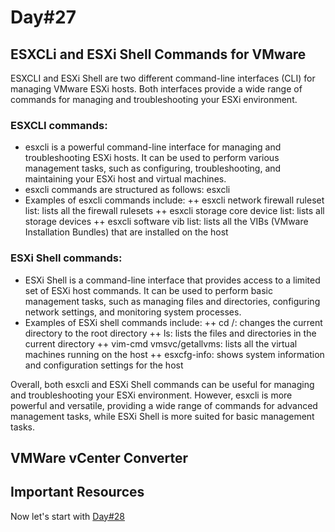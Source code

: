 
# Day#27

## ESXCLi and ESXi Shell Commands for VMware
ESXCLI and ESXi Shell are two different command-line interfaces (CLI) for managing VMware ESXi hosts. Both interfaces provide a wide range of commands for managing and troubleshooting your ESXi environment.

### ESXCLI commands:

+ esxcli is a powerful command-line interface for managing and troubleshooting ESXi hosts. It can be used to perform various management tasks, such as configuring, troubleshooting, and maintaining your ESXi host and virtual machines.
+ esxcli commands are structured as follows: esxcli <namespace> <cmd> <cmd options>
+ Examples of esxcli commands include:
++ esxcli network firewall ruleset list: lists all the firewall rulesets
++ esxcli storage core device list: lists all storage devices
++ esxcli software vib list: lists all the VIBs (VMware Installation Bundles) that are installed on the host

### ESXi Shell commands:

+ ESXi Shell is a command-line interface that provides access to a limited set of ESXi host commands. It can be used to perform basic management tasks, such as managing files and directories, configuring network settings, and monitoring system processes.
+ Examples of ESXi shell commands include:
++ cd /: changes the current directory to the root directory
++ ls: lists the files and directories in the current directory
++ vim-cmd vmsvc/getallvms: lists all the virtual machines running on the host
++ esxcfg-info: shows system information and configuration settings for the host

Overall, both esxcli and ESXi Shell commands can be useful for managing and troubleshooting your ESXi environment. However, esxcli is more powerful and versatile, providing a wide range of commands for advanced management tasks, while ESXi Shell is more suited for basic management tasks.
 
## VMWare vCenter Converter

## Important Resources

Now let's start with [Day#28](Day%4028.md)
